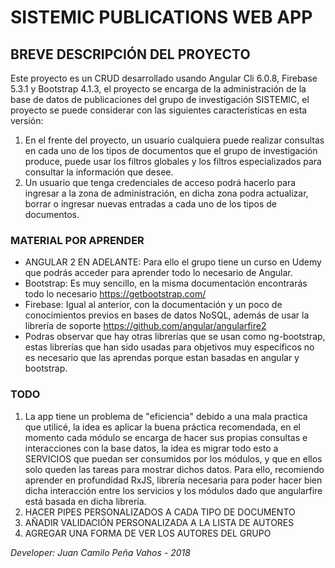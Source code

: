 # SISTEMIC PUBLICATIONS WEB APP

## BREVE DESCRIPCIÓN DEL PROYECTO
Este proyecto es un CRUD desarrollado usando Angular Cli 6.0.8, Firebase 5.3.1 y Bootstrap 4.1.3, el proyecto se encarga de la administración de la base de datos de publicaciones del grupo de investigación SISTEMIC, el proyecto se puede considerar con las siguientes características en esta versión:

1. En el frente del proyecto, un usuario cualquiera puede realizar consultas en cada uno de los tipos de    documentos que el grupo de investigación produce, puede usar los filtros globales y los filtros          especializados para consultar la información que desee.
2. Un usuario que tenga credenciales de acceso podrá hacerlo para ingresar a la zona de administración,
   en dicha zona podra actualizar, borrar o ingresar nuevas entradas a cada uno de los tipos de documentos.

### MATERIAL POR APRENDER
- ANGULAR 2 EN ADELANTE: Para ello el grupo tiene un curso en Udemy que podrás acceder para aprender todo lo necesario de Angular.
- Bootstrap: Es muy sencillo, en la misma documentación encontrarás todo lo necesario https://getbootstrap.com/
- Firebase: Igual al anterior, con la documentación y un poco de conocimientos previos en bases de datos NoSQL, además de usar la librería de soporte https://github.com/angular/angularfire2
- Podras observar que hay otras librerías que se usan como ng-bootstrap, estas librerías que han sido usadas para objetivos muy específicos no es necesario que las aprendas porque estan basadas en angular y bootstrap.

### TODO
1. La app tiene un problema de "eficiencia" debido a una mala practica que utilicé, la idea es aplicar la buena práctica recomendada, en el momento cada módulo se encarga de hacer sus propias consultas e interacciones con la base datos, la idea es migrar todo esto a SERVICIOS que puedan ser consumidos por los módulos, y que en ellos solo queden las tareas para mostrar dichos datos. Para ello, recomiendo aprender en profundidad RxJS, librería necesaria para poder hacer bien dicha interacción entre los servicios y los módulos dado que angularfire está basada en dicha librería.
2. HACER PIPES PERSONALIZADOS A CADA TIPO DE DOCUMENTO
4. AÑADIR VALIDACIÓN PERSONALIZADA A LA LISTA DE AUTORES
6. AGREGAR UNA FORMA DE VER LOS AUTORES DEL GRUPO


_*Developer: Juan Camilo Peña Vahos - 2018*_